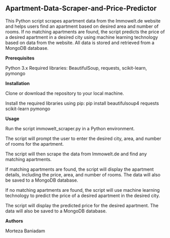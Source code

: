 ## Apartment-Data-Scraper-and-Price-Predictor  

This Python script scrapes apartment data from the Immowelt.de website and helps users find an apartment based on desired area and number of rooms. If no matching apartments are found, the script predicts the price of a desired apartment in a desired city using machine learning technology based on data from the website. All data is stored and retrieved from a MongoDB database.


**Prerequisites**

Python 3.x
Required libraries: BeautifulSoup, requests,  scikit-learn, pymongo

**Installation**

Clone or download the repository to your local machine.

Install the required libraries using pip:
pip install beautifulsoup4 requests  scikit-learn pymongo

**Usage**

Run the script immowelt_scraper.py in a Python environment.

The script will prompt the user to enter the desired city, area, and number of rooms for the apartment.

The script will then scrape the data from Immowelt.de and find any matching apartments.

If matching apartments are found, the script will display the apartment details, including the price, area, and number of rooms. The data will also be saved to a MongoDB database.

If no matching apartments are found, the script will use machine learning technology to predict the price of a desired apartment in the desired city.

The script will display the predicted price for the desired apartment. The data will also be saved to a MongoDB database.


**Authors**

Morteza Baniadam

